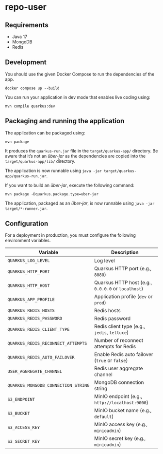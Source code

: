 # repo-user

## Requirements

- Java 17
- MongoDB
- Redis

## Development

You should use the given Docker Compose to run the dependencies of the app.

```shell script
docker compose up --build
```

You can run your application in dev mode that enables live coding using:
```shell script
mvn compile quarkus:dev
```

## Packaging and running the application

The application can be packaged using:
```shell script
mvn package
```
It produces the `quarkus-run.jar` file in the `target/quarkus-app/` directory.
Be aware that it’s not an _über-jar_ as the dependencies are copied into the `target/quarkus-app/lib/` directory.

The application is now runnable using `java -jar target/quarkus-app/quarkus-run.jar`.

If you want to build an _über-jar_, execute the following command:
```shell script
mvn package -Dquarkus.package.type=uber-jar
```

The application, packaged as an _über-jar_, is now runnable using `java -jar target/*-runner.jar`.

## Configuration

For a deployment in production, you must configure the following environment
variables.

| Variable                        | Description                                         |
|----------------------------------|-----------------------------------------------------|
| `QUARKUS_LOG_LEVEL`             | Log level                                           |
| `QUARKUS_HTTP_PORT`             | Quarkus HTTP port (e.g., `8080`)                    |
| `QUARKUS_HTTP_HOST`             | Quarkus HTTP host (e.g., `0.0.0.0` or `localhost`)  |
| `QUARKUS_APP_PROFILE`           | Application profile (`dev` or `prod`)               |
| `QUARKUS_REDIS_HOSTS`           | Redis hosts                                         |
| `QUARKUS_REDIS_PASSWORD`        | Redis password                                      |
| `QUARKUS_REDIS_CLIENT_TYPE`     | Redis client type (e.g., `jedis`, `lettuce`)        |
| `QUARKUS_REDIS_RECONNECT_ATTEMPTS` | Number of reconnect attempts for Redis            |
| `QUARKUS_REDIS_AUTO_FAILOVER`   | Enable Redis auto failover (`true` or `false`)      |
| `USER_AGGREGATE_CHANNEL`        | Redis user aggregate channel                        |
| `QUARKUS_MONGODB_CONNECTION_STRING` | MongoDB connection string                        |
| `S3_ENDPOINT`                   | MinIO endpoint (e.g., `http://localhost:9000`)       |
| `S3_BUCKET`                     | MinIO bucket name (e.g., `default`)                 |
| `S3_ACCESS_KEY`                 | MinIO access key (e.g., `minioadmin`)               |
| `S3_SECRET_KEY`                 | MinIO secret key (e.g., `minioadmin`)               |

